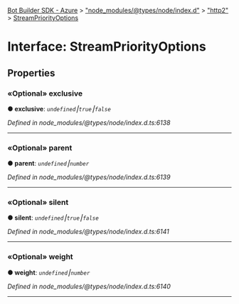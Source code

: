[Bot Builder SDK - Azure](../README.md) > ["node_modules/@types/node/index.d"](../modules/_node_modules__types_node_index_d_.md) > ["http2"](../modules/_node_modules__types_node_index_d_._http2_.md) > [StreamPriorityOptions](../interfaces/_node_modules__types_node_index_d_._http2_.streampriorityoptions.md)



# Interface: StreamPriorityOptions


## Properties
<a id="exclusive"></a>

### «Optional» exclusive

**●  exclusive**:  *`undefined`⎮`true`⎮`false`* 

*Defined in node_modules/@types/node/index.d.ts:6138*





___

<a id="parent"></a>

### «Optional» parent

**●  parent**:  *`undefined`⎮`number`* 

*Defined in node_modules/@types/node/index.d.ts:6139*





___

<a id="silent"></a>

### «Optional» silent

**●  silent**:  *`undefined`⎮`true`⎮`false`* 

*Defined in node_modules/@types/node/index.d.ts:6141*





___

<a id="weight"></a>

### «Optional» weight

**●  weight**:  *`undefined`⎮`number`* 

*Defined in node_modules/@types/node/index.d.ts:6140*





___


